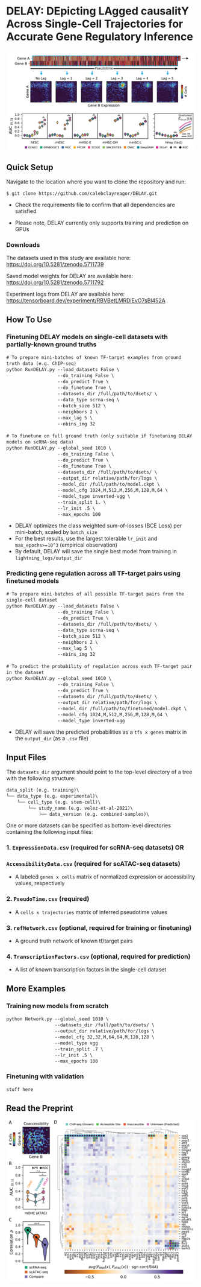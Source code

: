# DELAY: DEpicting LAgged causalitY Across Single-Cell Trajectories for Accurate Gene Regulatory Inference

![DELAY](figures/DELAY.png)

## Quick Setup

Navigate to the location where you want to clone the repository and run:

```
$ git clone https://github.com/calebclayreagor/DELAY.git
```

- Check the requirements file to confirm that all dependencies are satisfied

- Please note, DELAY currently only supports training and prediction on GPUs

### Downloads

The datasets used in this study are available here: https://doi.org/10.5281/zenodo.5711739

Saved model weights for DELAY are available here: https://doi.org/10.5281/zenodo.5711792

Experiment logs from DELAY are available here: https://tensorboard.dev/experiment/RBVBetLMRDiEvO7sBl452A

## How To Use

### Finetuning DELAY models on single-cell datasets with partially-known ground truths

```
# To prepare mini-batches of known TF-target examples from ground truth data (e.g. ChIP-seq)
python RunDELAY.py --load_datasets False \
                   --do_training False \
                   --do_predict True \
                   --do_finetune True \
                   --datasets_dir /full/path/to/dsets/ \
                   --data_type scrna-seq \
                   --batch_size 512 \
                   --neighbors 2 \
                   --max_lag 5 \
                   --nbins_img 32
                  
# To finetune on full ground truth (only suitable if finetuning DELAY models on scRNA-seq data)
python RunDELAY.py --global_seed 1010 \
                   --do_training False \
                   --do_predict True \
                   --do_finetune True \
                   --datasets_dir /full/path/to/dsets/ \
                   --output_dir relative/path/for/logs \
                   --model_dir /full/path/to/model.ckpt \
                   --model_cfg 1024,M,512,M,256,M,128,M,64 \
                   --model_type inverted-vgg \
                   --train_split 1. \
                   --lr_init .5 \
                   --max_epochs 100
```

- DELAY optimizes the class weighted sum-of-losses (BCE Loss) per mini-batch, scaled by ``batch_size``
- For the best results, use the largest tolerable ``lr_init`` and ``max_epochs>=10^3`` (empirical observation)
- By default, DELAY will save the single best model from training in ``lightning_logs/output_dir``

### Predicting gene regulation across all TF-target pairs using finetuned models

```
# To prepare mini-batches of all possible TF-target pairs from the single-cell dataset
python RunDELAY.py --load_datasets False \
                   --do_training False \
                   --do_predict True \
                   --datasets_dir /full/path/to/dsets/ \
                   --data_type scrna-seq \
                   --batch_size 512 \
                   --neighbors 2 \
                   --max_lag 5 \
                   --nbins_img 32

# To predict the probability of regulation across each TF-target pair in the dataset
python RunDELAY.py --global_seed 1010 \
                   --do_training False \
                   --do_predict True \
                   --datasets_dir /full/path/to/dsets/ \
                   --output_dir relative/path/for/logs \
                   --model_dir /full/path/to/finetuned/model.ckpt \
                   --model_cfg 1024,M,512,M,256,M,128,M,64 \
                   --model_type inverted-vgg
```

- DELAY will save the predicted probabilities as a ``tfs x genes`` matrix in the ``output_dir`` (as a ``.csv`` file)

## Input Files

The ``datasets_dir`` argument should point to the top-level directory of a tree with the following structure:

```
data_split (e.g. training)\
└── data_type (e.g. experimental)\
    └── cell_type (e.g. stem-cell)\
        └── study_name (e.g. velez-et-al-2021)\ 
            └── data_version (e.g. combined-samples)\
```

One or more datasets can be specified as bottom-level directories containing the following input files:

### 1. ``ExpressionData.csv`` (required for scRNA-seq datasets) OR

### ``AccessibilityData.csv`` (required for scATAC-seq datasets)

- A labeled ``genes x cells`` matrix of normalized expression or accessibility values, respectively

### 2. ``PseudoTime.csv`` (required)

- A ``cells x trajectories`` matrix of inferred pseudotime values

### 3. ``refNetwork.csv`` (optional, required for training or finetuning)

- A ground truth network of known tf/target pairs

### 4. ``TranscriptionFactors.csv`` (optional, required for prediction)

- A list of known transcription factors in the single-cell dataset

## More Examples

### Training new models from scratch

```
python Network.py --global_seed 1010 \
                  --datasets_dir /full/path/to/dsets/ \
                  --output_dir relative/path/for/logs \
                  --model_cfg 32,32,M,64,64,M,128,128 \
                  --model_type vgg
                  --train_split .7 \
                  --lr_init .5 \
                  --max_epochs 100    
```

### Finetuning with validation

```
stuff here     
```

## Read the Preprint

![haircell-GRN](figures/haircell-GRN.png)
